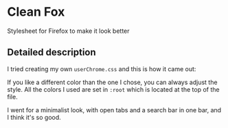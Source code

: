 # Clean Fox

Stylesheet for Firefox to make it look better

## Detailed description

I tried creating my own `userChrome.css` and this is how it came out:



If you like a different color than the one I chose, you can always adjust the
style. All the colors I used are set in `:root` which is located at the top of
the file.

I went for a minimalist look, with open tabs and a search bar in one
bar, and I think it's so good.
